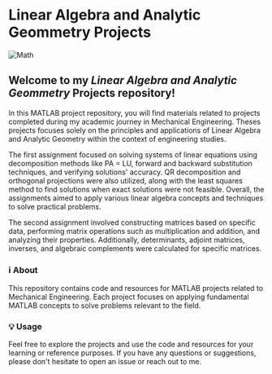# Linear Algebra and Analytic Geommetry Projects
<img src="https://www.freewebheaders.com/gc-mathematics-800x200/white-math-equations-colorful-graphics-black-mathematics-banner_gc-banner-800x200_249237.jpg" alt="Math" width="auto" height="auto">

## Welcome to my <em>Linear Algebra and Analytic Geommetry</em> Projects repository!
In this MATLAB project repository, you will find materials related to projects completed during my academic journey in Mechanical Engineering. Theses projects focuses solely on the principles and applications of Linear Algebra and Analytic Geometry within the context of engineering studies.

The first assignment focused on solving systems of linear equations using decomposition methods like PA = LU, forward and backward substitution techniques, and verifying solutions' accuracy. QR decomposition and orthogonal projections were also utilized, along with the least squares method to find solutions when exact solutions were not feasible. Overall, the assignments aimed to apply various linear algebra concepts and techniques to solve practical problems.

The second assignment involved constructing matrices based on specific data, performing matrix operations such as multiplication and addition, and analyzing their properties. Additionally, determinants, adjoint matrices, inverses, and algebraic complements were calculated for specific matrices.

### ℹ️ About 
This repository contains code and resources for MATLAB projects related to Mechanical Engineering. Each project focuses on applying fundamental MATLAB concepts to solve problems relevant to the field.

### 💡 Usage
Feel free to explore the projects and use the code and resources for your learning or reference purposes. If you have any questions or suggestions, please don't hesitate to open an issue or reach out to me.
